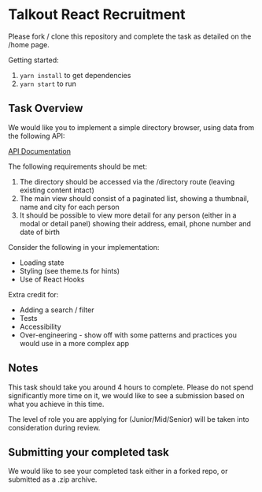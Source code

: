 # Talkout React Recruitment

Please fork / clone this repository and complete the task as detailed on the /home page.

Getting started:

1. `yarn install` to get dependencies
1. `yarn start` to run

## Task Overview

We would like you to implement a simple directory browser, using data from the following API:

[API Documentation](https://randomuser.me/documentation#howto)

The following requirements should be met:

1. The directory should be accessed via the /directory route (leaving existing content intact)
1. The main view should consist of a paginated list, showing a thumbnail, name and city for each person
1. It should be possible to view more detail for any person (either in a modal or detail panel) showing their address, email, phone number and date of birth

Consider the following in your implementation:

- Loading state
- Styling (see theme.ts for hints)
- Use of React Hooks

Extra credit for:

- Adding a search / filter
- Tests
- Accessibility
- Over-engineering - show off with some patterns and practices you would use in a more complex app

## Notes

This task should take you around 4 hours to complete. Please do not spend significantly more time on it, we would like to see a submission based on what you achieve in this time.

The level of role you are applying for (Junior/Mid/Senior) will be taken into consideration during review.

## Submitting your completed task

We would like to see your completed task either in a forked repo, or submitted as a .zip archive.
